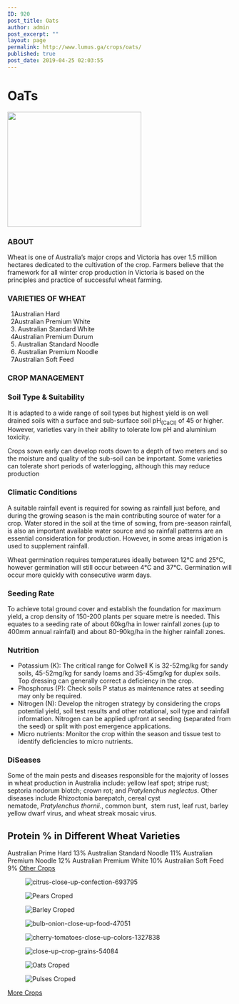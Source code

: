 ```yaml
---
ID: 920
post_title: Oats
author: admin
post_excerpt: ""
layout: page
permalink: http://www.lumus.ga/crops/oats/
published: true
post_date: 2019-04-25 02:03:55
---
```

<h1>OaTs</h1>		
										<img width="300" height="258" src="http://www.lumus.ga/wp-content/uploads/2019/04/Oats-300x258.png" alt="" srcset="http://www.lumus.ga/wp-content/uploads/2019/04/Oats-300x258.png 300w, http://www.lumus.ga/wp-content/uploads/2019/04/Oats-360x310.png 360w, http://www.lumus.ga/wp-content/uploads/2019/04/Oats.png 361w, http://www.lumus.ga/wp-content/uploads/2019/04/Oats-250x215.png 250w, http://www.lumus.ga/wp-content/uploads/2019/04/Oats-100x86.png 100w" sizes="(max-width: 300px) 100vw, 300px" />											
			<h3>ABOUT</h3>		
		<p style="text-align: left;">Wheat is one of Australia’s major crops and Victoria has over 1.5 million hectares dedicated to the cultivation of the crop. Farmers believe that the framework for all winter crop production in Victoria is based on the principles and practice of successful wheat farming.</p>		
			<h3>VARIETIES OF WHEAT</h3>		
		<ol><li style="text-indent: -0.25in; text-align: left;">    Australian Hard </li><li style="text-indent: -0.25in; text-align: left;">    Australian Premium White </li><li style="text-indent: -0.25in; text-align: left;">      Australian Standard White</li><li style="text-indent: -0.25in; text-align: left;">    Australian Premium Durum </li><li style="text-indent: -0.25in; text-align: left;">      Australian Standard Noodle</li><li style="text-indent: -0.25in; text-align: left;">      Australian Premium Noodle</li><li style="text-indent: -0.25in; text-align: left;">    Australian Soft Feed</li></ol>		
			<h3>CROP MANAGEMENT</h3>		
			<h3>Soil Type & Suitability</h3>		
		<p style="text-align: left;">It is adapted to a wide range of soil types but highest yield is on well drained soils with a surface and sub-surface soil pH<sub>(CaCl)</sub> of 45 or higher. However, varieties vary in their ability to tolerate low pH and aluminium toxicity.</p><p style="text-align: left;">Crops sown early can develop roots down to a depth of two meters and so the moisture and quality of the sub-soil can be important. Some varieties can tolerate short periods of waterlogging, although this may reduce production</p>		
			<h3>Climatic Conditions</h3>		
		<p style="text-align: left;">A suitable rainfall event is required for sowing as rainfall just before, and during the growing season is the main contributing source of water for a crop. Water stored in the soil at the time of sowing, from pre-season rainfall, is also an important available water source and so rainfall patterns are an essential consideration for production. However, in some areas irrigation is used to supplement rainfall.</p><p style="text-align: left;">Wheat germination requires temperatures ideally between 12°C and 25°C, however germination will still occur between 4°C and 37°C. Germination will occur more quickly with consecutive warm days.</p>		
			<h3>Seeding Rate</h3>		
		<p style="text-align: left;">To achieve total ground cover and establish the foundation for maximum yield, a crop density of 150-200 plants per square metre is needed. This equates to a seeding rate of about 60kg/ha in lower rainfall zones (up to 400mm annual rainfall) and about 80-90kg/ha in the higher rainfall zones.</p>		
			<h3>Nutrition</h3>		
		<ul><li style="text-align: left;">Potassium (K): The critical range for Colwell K is 32-52mg/kg for sandy soils, 45-52mg/kg for sandy loams and 35-45mg/kg for duplex soils. Top dressing can generally correct a deficiency in the crop.</li><li>Phosphorus (P): Check soils P status as maintenance rates at seeding may only be required.</li><li>Nitrogen (N): Develop the nitrogen strategy by considering the crops potential yield, soil test results and other rotational, soil type and rainfall information. Nitrogen can be applied upfront at seeding (separated from the seed) or split with post emergence applications.</li><li>Micro nutrients: Monitor the crop within the season and tissue test to identify deficiencies to micro nutrients.</li></ul>		
			<h3>DiSeases</h3>		
		<p style="text-align: left;">Some of the main pests and diseases responsible for the majority of losses in wheat production in Australia include: yellow leaf spot; stripe rust; septoria nodorum blotch; crown rot; and <i>Pratylenchus neglectus</i>. Other diseases include Rhizoctonia barepatch, cereal cyst nematode, <i>Pratylenchus thornii</i>., common bunt,  stem rust, leaf rust, barley yellow dwarf virus, and wheat streak mosaic virus.</p>		
			<h2><b>Protein % in Different Wheat Varieties</b></h2>		
						Australian Prime Hard
									13%
						Australian Standard Noodle
									11%
						Australian Premium Noodle
									12%
						Australian Premium White
									10%
						Australian Soft Feed
									9%
			<a href="#" role="button">
						Other Crops
					</a>
				<figure><img src="http://www.lumus.ga/wp-content/uploads/elementor/thumbs/citrus-close-up-confection-693795-o6um50kvx7m4wyjk2rdgfwdbvxol8fzsso6g3ngdz8.jpg" alt="citrus-close-up-confection-693795" /></figure><figure><img src="http://www.lumus.ga/wp-content/uploads/elementor/thumbs/Pears-Croped-1-o6um5iftj2al1jtm6h3d99v3698kaoyp74ko7wpwp0.png" alt="Pears Croped" /></figure><figure><img src="http://www.lumus.ga/wp-content/uploads/elementor/thumbs/Barley-Croped-o6um6fc669jmbwhtudbb6jk7yqqes3lazneo0ld4n8.png" alt="Barley Croped" /></figure><figure><img src="http://www.lumus.ga/wp-content/uploads/elementor/thumbs/bulb-onion-close-up-food-47051-o6um6i5oqrnhaqdqdwj6w0ulqwcif6wi01d4gf8y4k.jpg" alt="bulb-onion-close-up-food-47051" /></figure><figure><img src="http://www.lumus.ga/wp-content/uploads/elementor/thumbs/cherry-tomatoes-close-up-colors-1327838-o6um6nspvrv78e5jgyyyazfdb7kppdiw0ta1c30l38.jpg" alt="cherry-tomatoes-close-up-colors-1327838" /></figure><figure><img src="http://www.lumus.ga/wp-content/uploads/elementor/thumbs/close-up-crop-grains-54084-o6um6shwty1mufyppj035g8oa4xjrv1jpgjgqgtm84.jpg" alt="close-up-crop-grains-54084" /></figure><figure><img src="http://www.lumus.ga/wp-content/uploads/elementor/thumbs/Oats-Croped-o6um70ygjgd7qxmfc4nq9w3tmlrup4z4qmeu1yh2o4.png" alt="Oats Croped" /></figure><figure><img src="http://www.lumus.ga/wp-content/uploads/elementor/thumbs/Pulses-Croped-o6um7wwyztkypoc05ih1mo1htpebyui070lcdd5osk.png" alt="Pulses Croped" /></figure>			
			<a href="http://www.lumus.ga/crops/" role="button">
						More Crops
					</a>